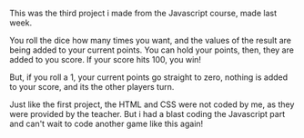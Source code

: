 This was the third project i made from the Javascript course, made last week.

You roll the dice how many times you want, and the values of the result are being added to your current points. You can hold your points, then, they are added to you score. If your score hits 100, you win!

But, if you roll a 1, your current points go straight to zero, nothing is added to your score, and its the other players turn.

Just like the first project, the HTML and CSS were not coded by me, as they were provided by the teacher. But i had a blast coding the Javascript part and can't wait to code another game like this again!

